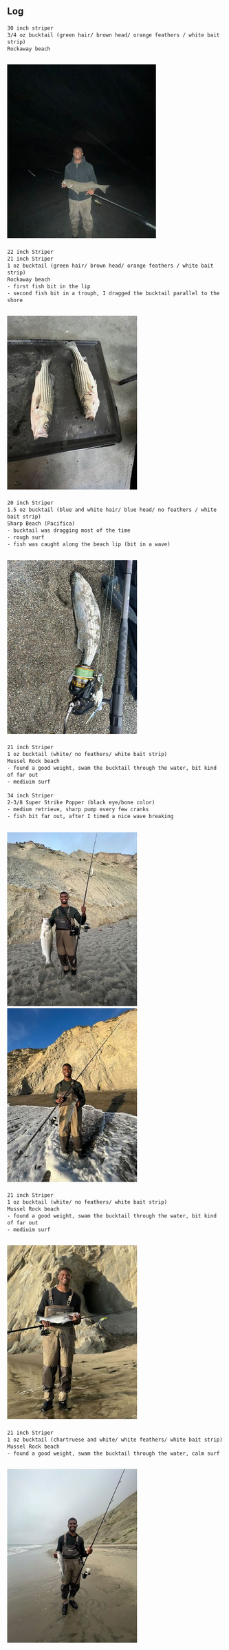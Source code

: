 ## Log


```
30 inch striper
3/4 oz bucktail (green hair/ brown head/ orange feathers / white bait strip)
Rockaway beach
```
![First Surf Striper](Fish7.jpg)
---


```
22 inch Striper
21 inch Striper
1 oz bucktail (green hair/ brown head/ orange feathers / white bait strip)
Rockaway beach
- first fish bit in the lip
- second fish bit in a trouph, I dragged the bucktail parallel to the shore
```

![Second and Third Surf Striper](Fish6.jpg)
---


```
20 inch Striper
1.5 oz bucktail (blue and white hair/ blue head/ no feathers / white bait strip)
Sharp Beach (Pacifica)
- bucktail was dragging most of the time
- rough surf
- fish was caught along the beach lip (bit in a wave)
```

![Fourth Surf Striper](Fish5.jpg)
---

```
21 inch Striper
1 oz bucktail (white/ no feathers/ white bait strip)
Mussel Rock beach
- found a good weight, swam the bucktail through the water, bit kind of far out
- mediuim surf

34 inch Striper
2-3/8 Super Strike Popper (black eye/bone color)
- medium retrieve, sharp pump every few cranks
- fish bit far out, after I timed a nice wave breaking
```

![Fifth Surf Striper](Fish2.jpg)
![Sixth Surf Striper](Fish3.jpg)
---

```
21 inch Striper
1 oz bucktail (white/ no feathers/ white bait strip)
Mussel Rock beach
- found a good weight, swam the bucktail through the water, bit kind of far out
- mediuim surf
```
![Seventh Surf Striper](Fish4.jpg)
---
```
21 inch Striper
1 oz bucktail (chartruese and white/ white feathers/ white bait strip)
Mussel Rock beach
- found a good weight, swam the bucktail through the water, calm surf
```
![First Surf Striper](Fish1.jpg)
---
